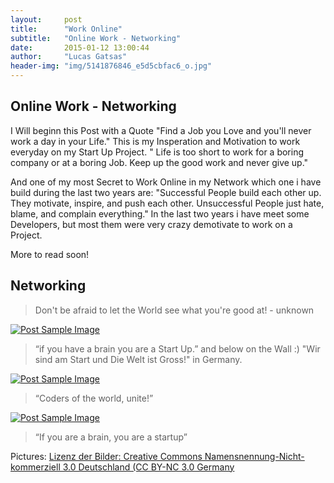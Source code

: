 ```yaml
---
layout:     post
title:      "Work Online"
subtitle:   "Online Work - Networking"
date:       2015-01-12 13:00:44
author:     "Lucas Gatsas"
header-img: "img/5141876846_e5d5cbfac6_o.jpg"
---
```

<h2 class="section-heading">Online Work - Networking </h2>



<p>I Will beginn this Post with a Quote "Find a Job you Love and you'll never work a day in your Life." This is my Insperation and Motivation to work everyday on my Start Up Project. " Life is too short to work for a boring company or at a boring Job. Keep up the good work and never give up." </p>


<p>And one of my most Secret to Work Online in my Network which one i have build during the last two years are: "Successful People build each other up. They motivate, inspire, and push each other. Unsuccessful People just hate, blame, and complain everything." In the last two years i have meet some Developers, but most them were very crazy demotivate to work on a Project. </p>


<p>More to read soon!</p>


<h2 class="section-heading">Networking </h2>




<blockquote>Don't be afraid to let the World see what you're good at! - unknown

</blockquote>





<a href="#">
    <img src="{{ site.baseurl }}/img/brain-startup.png" alt="Post Sample Image">
</a>
<blockquote>“if you have a brain you are a Start Up.” and below on the Wall :) "Wir sind am Start und Die Welt ist Gross!" in Germany. 
</blockquote>




<a href="#">
    <img src="{{ site.baseurl }}/img/coders.jpg" alt="Post Sample Image">
</a> 


<blockquote>“Coders of the world, unite!”
</blockquote>







<a href="#">
    <img src="{{ site.baseurl }}/img/startup.jpg" alt="Post Sample Image">
</a> 


<blockquote>“If you are a brain, you are a startup”
</blockquote>



Pictures: 
[Lizenz der Bilder: Creative Commons Namensnennung-Nicht-kommerziell 3.0 Deutschland (CC BY-NC 3.0 Germany](https://creativecommons.org/licenses/by-nc/3.0/de/)




